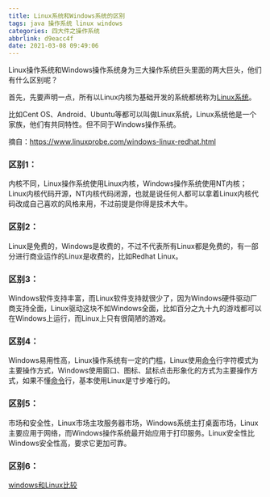 ```yaml
---
title: Linux系统和Windows系统的区别
tags: java 操作系统 linux windows
categories: 四大件之操作系统
abbrlink: d9eacc4f
date: 2021-03-08 09:49:06
---
```


<!--more-->

<p>Linux操作系统和Windows操作系统身为三大操作系统巨头里面的两大巨头，他们有什么区别呢？</p>

<p>首先，先要声明一点，所有以Linux内核为基础开发的系统都统称为<a href="https://www.linuxprobe.com/">Linux系统</a>。</p>

<p>比如Cent OS、Android、Ubuntu等都可以叫做Linux系统，Linux系统他是一个家族，他们有共同特性。但不同于Windows操作系统。</p>

<p>摘自：<a href="https://www.linuxprobe.com/windows-linux-redhat.html">https://www.linuxprobe.com/windows-linux-redhat.html</a></p>

<h3>区别1：</h3>

<p>内核不同，Linux操作系统使用Linux内核，Windows操作系统使用NT内核；Linux内核代码开源，NT内核代码闭源，也就是说任何人都可以拿着Linux内核代码改成自己喜欢的风格来用，不过前提是你得是技术大牛。</p>

<h3>区别2：</h3>

<p>Linux是免费的，Windows是收费的，不过不代表所有Linux都是免费的，有一部分进行商业运作的Linux是收费的，比如Redhat Linux。</p>

<h3>区别3：</h3>

<p>Windows软件支持丰富，而Linux软件支持就很少了，因为Windows硬件驱动厂商支持全面，Linux驱动这块不如Windows全面，比如百分之九十九的游戏都可以在Windows上运行，而Linux上只有很简陋的游戏。</p>

<h3>区别4：</h3>

<p>Windows易用性高，Linux操作系统有一定的门槛，Linux使用<a href="https://www.linuxcool.com/">命令</a>行字符模式为主要操作方式，Windows使用窗口、图标、鼠标点击形象化的方式为主要操作方式，如果不懂<a href="https://www.linuxcool.com/">命令</a>行，基本使用Linux是寸步难行的。</p>

<h3>区别5：</h3>

<p>市场和安全性，Linux市场主攻服务器市场，Windows系统主打桌面市场，Linux主要应用于网络，而Windows操作系统最开始应用于打印服务。Linux安全性比Windows安全性高，要求它更加可靠。</p>

<h3>区别6：</h3>

<p><a href="https://zhuanlan.zhihu.com/p/78988945?utm_source=qq">windows和Linux比较</a></p>
